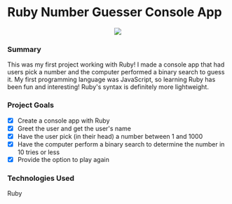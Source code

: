 # Ruby Number Guesser Console App

<p align="center">
<img src="./images/ruby-number-guesser.gif">
</p>

### Summary

This was my first project working with Ruby! I made a console app that had users pick a number and the computer performed a binary search to guess it. My first programming language was JavaScript, so learning Ruby has been fun and interesting! Ruby's syntax is definitely more lightweight.

### Project Goals

- [x] Create a console app with Ruby
- [x] Greet the user and get the user's name
- [x] Have the user pick (in their head) a number between 1 and 1000
- [x] Have the computer perform a binary search to determine the number in 10 tries or less
- [x] Provide the option to play again

### Technologies Used

Ruby
